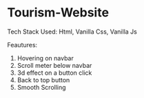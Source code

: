 # Tourism-Website



Tech Stack Used: 
Html, Vanilla Css, Vanilla Js

Feautures:
1. Hovering on navbar
2. Scroll meter below navbar
3. 3d effect on a button click
4. Back to top button
5. Smooth Scrolling
